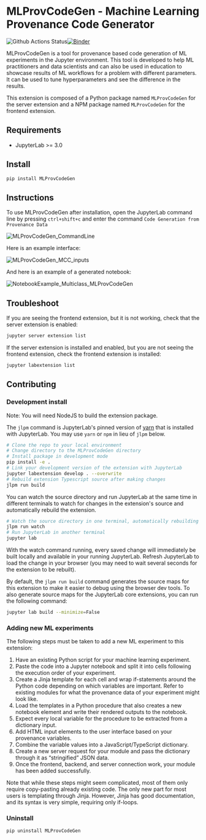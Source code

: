 # MLProvCodeGen - Machine Learning Provenance Code Generator

![Github Actions Status](https://github.com/fusion-jena/MLProvCodeGen/workflows/Build/badge.svg)[![Binder](https://mybinder.org/badge_logo.svg)](https://mybinder.org/v2/gh/fusion-jena/MLProvCodeGen/main?urlpath=lab)

MLProvCodeGen is a tool for provenance based code generation of ML experiments in the Jupyter environment. This tool is developed to help ML practitioners and data scientists and can also be used in education to showcase results of ML workflows for a problem with different parameters. It can be used to tune hyperparameters and see the difference in the results.


This extension is composed of a Python package named `MLProvCodeGen`
for the server extension and a NPM package named `MLProvCodeGen`
for the frontend extension.


## Requirements

* JupyterLab >= 3.0

## Install

```bash
pip install MLProvCodeGen
```
## Instructions

To use MLProvCodeGen after installation, open the JupyterLab command line by pressing `ctrl+shift+c` and enter the command
`Code Generation from Provenance Data`

![MLProvCodeGen_CommandLine](https://user-images.githubusercontent.com/85288390/135293768-380ba9d1-338a-4d18-96bb-b35a11fb70a7.PNG)

Here is an example interface:

![MLProvCodeGen_MCC_inputs](https://user-images.githubusercontent.com/85288390/135294673-c435f433-011e-488a-8222-0f53d7c39469.PNG)

And here is an example of a generated notebook:

![NotebookExample_Multiclass_MLProvCodeGen](https://user-images.githubusercontent.com/85288390/135294765-5abdda78-efe7-4549-b0bb-aa91099f1351.PNG)


## Troubleshoot

If you are seeing the frontend extension, but it is not working, check
that the server extension is enabled:

```bash
jupyter server extension list
```

If the server extension is installed and enabled, but you are not seeing
the frontend extension, check the frontend extension is installed:

```bash
jupyter labextension list
```


## Contributing

### Development install

Note: You will need NodeJS to build the extension package.

The `jlpm` command is JupyterLab's pinned version of
[yarn](https://yarnpkg.com/) that is installed with JupyterLab. You may use
`yarn` or `npm` in lieu of `jlpm` below.

```bash
# Clone the repo to your local environment
# Change directory to the MLProvCodeGen directory
# Install package in development mode
pip install -e .
# Link your development version of the extension with JupyterLab
jupyter labextension develop . --overwrite
# Rebuild extension Typescript source after making changes
jlpm run build
```

You can watch the source directory and run JupyterLab at the same time in different terminals to watch for changes in the extension's source and automatically rebuild the extension.

```bash
# Watch the source directory in one terminal, automatically rebuilding when needed
jlpm run watch
# Run JupyterLab in another terminal
jupyter lab
```

With the watch command running, every saved change will immediately be built locally and available in your running JupyterLab. Refresh JupyterLab to load the change in your browser (you may need to wait several seconds for the extension to be rebuilt).

By default, the `jlpm run build` command generates the source maps for this extension to make it easier to debug using the browser dev tools. To also generate source maps for the JupyterLab core extensions, you can run the following command:

```bash
jupyter lab build --minimize=False
```
### Adding new ML experiments

The following steps must be taken to add a new ML experiment to this extension:

1.	Have an existing Python script for your machine learning experiment.
2.	Paste the code into a Jupyter notebook and split it into cells following the execution order of your experiment.
3.	Create a Jinja template for each cell and wrap if-statements around the Python code depending on which variables are important. Refer to existing modules for what the provenance data of your experiment might look like.
4.	Load the templates in a Python procedure that also creates a new notebook element and write their rendered outputs to the notebook.
5.	Expect every local variable for the procedure to be extracted from a dictionary input.
6.	Add HTML input elements to the user interface based on your provenance variables.
7.	Combine the variable values into a JavaScript/TypeScript dictionary.
8.	Create a new server request for your module and pass the dictionary through it as “stringified” JSON data.
9.	Once the frontend, backend, and server connection work, your module has been added successfully.

Note that while these steps might seem complicated, most of them only require copy-pasting already existing code. The only new part for most users is templating through Jinja. However, Jinja has good documentation, and its syntax is very simple, requiring only if-loops.



### Uninstall

```bash
pip uninstall MLProvCodeGen
```
